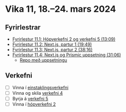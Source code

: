 # Vika 11, 18.–24. mars 2024

## Fyrirlestrar

- [Fyrirlestur 11.1: Hópverkefni 2 og verkefni 5 (13:09)](https://youtu.be/0IsvYp5xWDM)
- [Fyrirlestur 11.2: Next.js, partur 1 (19:49)](https://youtu.be/h_XyJF2pw48)
- [Fyrirlestur 11.3: Next.js, partur 2 (38:16)](https://youtu.be/iZ5HkvrbJ1Q)
- [Fyrirlestur 11.4: Next.js og Prismic uppsetning (31:06)](https://youtu.be/G7ezFyS8asQ)
  - [Repo með uppsetningu](https://github.com/vefforritun/vef2-2024-boltadeildin)

## Verkefni

- [ ] Vinna í [einstaklingsverkefni](https://github.com/vefforritun/vef2-2024-einstaklings)
- [ ] Vinna og skila [verkefni 4](https://github.com/vefforritun/vef2-2024-v4)
- [ ] Byrja á [verkefni 5](https://github.com/vefforritun/vef2-2024-v5)
- [ ] Vinna í [hópverkefni 2](https://github.com/vefforritun/vef2-2024-h1)
